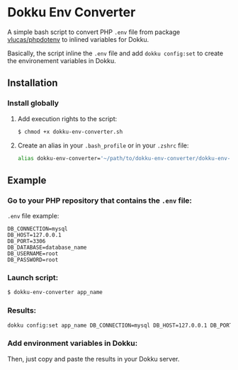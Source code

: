 # Dokku Env Converter

A simple bash script to convert PHP `.env` file from package [vlucas/phpdotenv](https://github.com/vlucas/phpdotenv) to inlined variables for Dokku.

Basically, the script inline the `.env` file and add `dokku config:set` to create the environement variables in Dokku.

## Installation

### Install globally

1. Add execution rights to the script:
    ```bash
    $ chmod +x dokku-env-converter.sh
    ```
2. Create an alias in your `.bash_profile` or in your `.zshrc` file:
    ```bash
    alias dokku-env-converter='~/path/to/dokku-env-converter/dokku-env-converter.sh'
    ```

## Example

### Go to your PHP repository that contains the `.env` file:

`.env` file example:

```
DB_CONNECTION=mysql
DB_HOST=127.0.0.1
DB_PORT=3306
DB_DATABASE=database_name
DB_USERNAME=root
DB_PASSWORD=root
```

### Launch script:

```bash
$ dokku-env-converter app_name
```

### Results:

```bash
dokku config:set app_name DB_CONNECTION=mysql DB_HOST=127.0.0.1 DB_PORT=3306 DB_DATABASE=database_name DB_USERNAME=root DB_PASSWORD=root
```

### Add environment variables in Dokku:

Then, just copy and paste the results in your Dokku server.